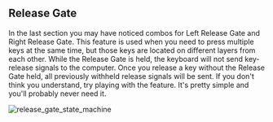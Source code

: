 
## Release Gate

In the last section you may have noticed combos for Left Release Gate and Right Release Gate. This feature is used when you need to press multiple keys at the same time, but those keys are located on different layers from each other. While the Release Gate is held, the keyboard will not send key-release signals to the computer. Once you release a key without the Release Gate held, all previously withheld release signals will be sent. If you don't think you understand, try playing with the feature. It's pretty simple and you'll probably never need it.  

![release_gate_state_machine](https://github.com/tomsadowski/qmk_firmware/users/tomsadowski/doc/release_gate_state_machine.jpg)  
